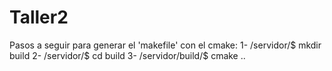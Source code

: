 # Taller2

Pasos a seguir para generar el 'makefile' con el cmake:
1- /servidor/$ 		mkdir build
2- /servidor/$ 		cd build
3- /servidor/build/$ 	cmake ..